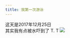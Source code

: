```yaml
---
title: 我第一次游泳
---
```

这天是2017年12月25日    
其实我有点被水吓到了 T. T
![](http://p0ag9h8ja.bkt.clouddn.com/o2iL1uhBSuSUenoOsFb0zg.jpg?imageView2/5/w/300/h/400/format/webp/interlace/1/q/100|imageslim)